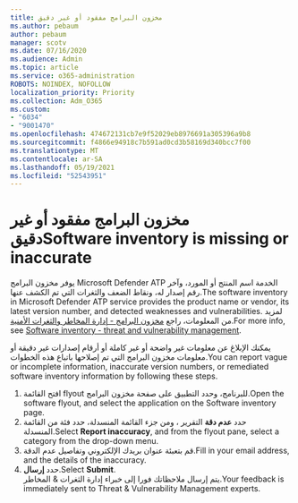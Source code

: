 ```yaml
---
title: مخزون البرامج مفقود أو غير دقيق
ms.author: pebaum
author: pebaum
manager: scotv
ms.date: 07/16/2020
ms.audience: Admin
ms.topic: article
ms.service: o365-administration
ROBOTS: NOINDEX, NOFOLLOW
localization_priority: Priority
ms.collection: Adm_O365
ms.custom:
- "6034"
- "9001470"
ms.openlocfilehash: 474672131cb7e9f52029eb8976691a305396a9b8
ms.sourcegitcommit: f4866e94918c7b591ad0cd3b58169d340bcc7f00
ms.translationtype: MT
ms.contentlocale: ar-SA
ms.lasthandoff: 05/19/2021
ms.locfileid: "52543951"
---
```

# <a name="software-inventory-is-missing-or-inaccurate"></a><span data-ttu-id="c1f07-102">مخزون البرامج مفقود أو غير دقيق</span><span class="sxs-lookup"><span data-stu-id="c1f07-102">Software inventory is missing or inaccurate</span></span>

<span data-ttu-id="c1f07-103">يوفر مخزون البرامج Microsoft Defender ATP الخدمة اسم المنتج أو المورد، وآخر رقم إصدار له، ونقاط الضعف والثغرات التي تم الكشف عنها.</span><span class="sxs-lookup"><span data-stu-id="c1f07-103">The software inventory in Microsoft Defender ATP service provides the product name or vendor, its latest version number, and detected weaknesses and vulnerabilities.</span></span> <span data-ttu-id="c1f07-104">لمزيد من المعلومات، راجع [مخزون البرامج - إدارة المخاطر والثغرات الأمنية](/windows/security/threat-protection/microsoft-defender-atp/tvm-software-inventory).</span><span class="sxs-lookup"><span data-stu-id="c1f07-104">For more info, see [Software inventory - threat and vulnerability management](/windows/security/threat-protection/microsoft-defender-atp/tvm-software-inventory).</span></span>

<span data-ttu-id="c1f07-105">يمكنك الإبلاغ عن معلومات غير واضحة أو غير كاملة أو أرقام إصدارات غير دقيقة أو معلومات مخزون البرامج التي تم إصلاحها باتباع هذه الخطوات.</span><span class="sxs-lookup"><span data-stu-id="c1f07-105">You can report vague or incomplete information, inaccurate version numbers, or remediated software inventory information by following these steps.</span></span>  

1. <span data-ttu-id="c1f07-106">افتح القائمة flyout للبرنامج، وحدد التطبيق على صفحة مخزون البرامج.</span><span class="sxs-lookup"><span data-stu-id="c1f07-106">Open the software flyout, and select the application on the Software inventory page.</span></span>
2. <span data-ttu-id="c1f07-107">حدد **عدم دقة** التقرير ، ومن جزء القائمة المنسدلة، حدد فئة من القائمة المنسدلة.</span><span class="sxs-lookup"><span data-stu-id="c1f07-107">Select **Report inaccuracy**, and from the flyout pane, select a category from the drop-down menu.</span></span>
3. <span data-ttu-id="c1f07-108">قم بتعبئة عنوان بريدك الإلكتروني وتفاصيل عدم الدقة.</span><span class="sxs-lookup"><span data-stu-id="c1f07-108">Fill in your email address, and the details of the inaccuracy.</span></span>
4. <span data-ttu-id="c1f07-109">حدد **إرسال**.</span><span class="sxs-lookup"><span data-stu-id="c1f07-109">Select **Submit**.</span></span></br>
    <span data-ttu-id="c1f07-110">يتم إرسال ملاحظاتك فورا إلى خبراء إدارة الثغرات & المخاطر.</span><span class="sxs-lookup"><span data-stu-id="c1f07-110">Your feedback is immediately sent to Threat & Vulnerability Management experts.</span></span>